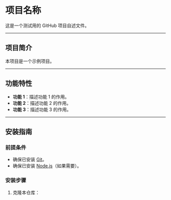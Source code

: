 # 项目名称

这是一个测试用的 GitHub 项目自述文件。

---

## 项目简介

本项目是一个示例项目。

---

## 功能特性

- **功能 1**：描述功能 1 的作用。
- **功能 2**：描述功能 2 的作用。
- **功能 3**：描述功能 3 的作用。

---

## 安装指南

### 前提条件

- 确保已安装 [Git](https://git-scm.com/)。
- 确保已安装 [Node.js](https://nodejs.org/)（如果需要）。

### 安装步骤

1. 克隆本仓库：
   ```bash
  
